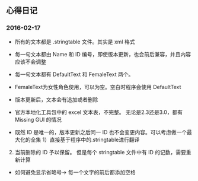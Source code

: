 ## 心得日记


### 2016-02-17

* 所有的文本都是 .stringtable 文件。其实是 xml 格式
* 每一句文本都由 Name 和 ID 编号，即使版本更新，也会前后兼容，并且内容应该不会调整
* 每一句文本都有 DefaultText 和 FemaleText 两个。
* FemaleText为女性角色使用，可以为空。空白时程序会使用 DefaultText


* 版本更新后，文本会有追加或者删除
* 官方本地化工具包中的 excel 文本表，不完整。 无论是2.3还是3.0，都有 Missing GUI 的情况


* 既然 ID 是唯一的，版本更新之后同一 ID 也不会变更内容。可以考虑做一个最大化的全集
1）直接基于程序中的.stringtable进行翻译
2) 当前删除的 ID 予以保留。 但是每个 stringtable 文件中有 ID 的记数，需要重新计算


* 如何避免显示省略号-> 每一个文字的前后都添加空格
